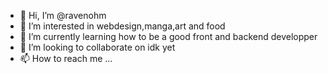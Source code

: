 - 👋 Hi, I’m @ravenohm 
- 👀 I’m interested in webdesign,manga,art and food 
- 🌱 I’m currently learning how to be a good front and backend developper
- 💞️ I’m looking to collaborate on idk yet
- 📫 How to reach me ...

<!---
ravenohm/ravenohm is a ✨ special ✨ repository because its `README.md` (this file) appears on your GitHub profile.
You can click the Preview link to take a look at your changes.
--->
